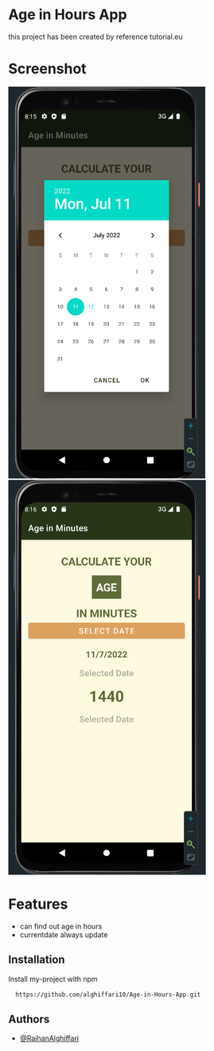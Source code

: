 
# Age in Hours App

this project has been created by reference tutorial.eu




# Screenshot

![App Screenshot](https://github.com/alghiffari10/Age-in-Hours-App/blob/main/ss1.png?raw=true)
![App Screenshot](https://github.com/alghiffari10/Age-in-Hours-App/blob/main/ss2.png?raw=true)



# Features

- can find out age in hours
- currentdate always update



## Installation


Install my-project with npm

```bash
  https://github.com/alghiffari10/Age-in-Hours-App.git
```
    
## Authors

- [@RaihanAlghiffari](https://github.com/alghiffari10)

